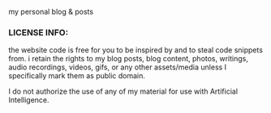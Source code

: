 my personal blog & posts


### LICENSE INFO:

the website code is free for you to be inspired by and to steal code snippets from. i retain the rights to my blog posts, blog content, photos, writings, audio recordings, videos, gifs, or any other assets/media unless I specifically mark them as public domain.

I do not authorize the use of any of my material for use with Artificial Intelligence.
